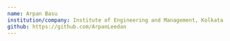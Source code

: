 ```yaml
---
name: Arpan Basu
institution/company: Institute of Engineering and Management, Kolkata
github: https://github.com/ArpanLeedan
---
```

